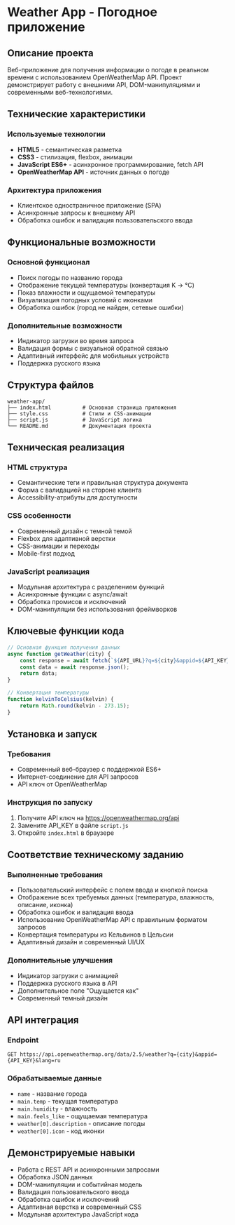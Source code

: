 # Weather App - Погодное приложение

## Описание проекта

Веб-приложение для получения информации о погоде в реальном времени с использованием OpenWeatherMap API. Проект демонстрирует работу с внешними API, DOM-манипуляциями и современными веб-технологиями.

## Технические характеристики

### Используемые технологии
- **HTML5** - семантическая разметка
- **CSS3** - стилизация, flexbox, анимации
- **JavaScript ES6+** - асинхронное программирование, fetch API
- **OpenWeatherMap API** - источник данных о погоде

### Архитектура приложения
- Клиентское одностраничное приложение (SPA)
- Асинхронные запросы к внешнему API
- Обработка ошибок и валидация пользовательского ввода

## Функциональные возможности

### Основной функционал
- Поиск погоды по названию города
- Отображение текущей температуры (конвертация K → °C)
- Показ влажности и ощущаемой температуры
- Визуализация погодных условий с иконками
- Обработка ошибок (город не найден, сетевые ошибки)

### Дополнительные возможности
- Индикатор загрузки во время запроса
- Валидация формы с визуальной обратной связью
- Адаптивный интерфейс для мобильных устройств
- Поддержка русского языка

## Структура файлов

```
weather-app/
├── index.html          # Основная страница приложения
├── style.css           # Стили и CSS-анимации
├── script.js           # JavaScript логика
└── README.md           # Документация проекта
```

## Техническая реализация

### HTML структура
- Семантические теги и правильная структура документа
- Форма с валидацией на стороне клиента
- Accessibility-атрибуты для доступности

### CSS особенности
- Современный дизайн с темной темой
- Flexbox для адаптивной верстки
- CSS-анимации и переходы
- Mobile-first подход

### JavaScript реализация
- Модульная архитектура с разделением функций
- Асинхронные функции с async/await
- Обработка промисов и исключений
- DOM-манипуляции без использования фреймворков

## Ключевые функции кода

```javascript
// Основная функция получения данных
async function getWeather(city) {
    const response = await fetch(`${API_URL}?q=${city}&appid=${API_KEY}&lang=ru`);
    const data = await response.json();
    return data;
}

// Конвертация температуры
function kelvinToCelsius(kelvin) {
    return Math.round(kelvin - 273.15);
}
```

## Установка и запуск

### Требования
- Современный веб-браузер с поддержкой ES6+
- Интернет-соединение для API запросов
- API ключ от OpenWeatherMap

### Инструкция по запуску
1. Получите API ключ на https://openweathermap.org/api
2. Замените API_KEY в файле `script.js`
3. Откройте `index.html` в браузере


## Соответствие техническому заданию

### Выполненные требования
-  Пользовательский интерфейс с полем ввода и кнопкой поиска
-  Отображение всех требуемых данных (температура, влажность, описание, иконка)
-  Обработка ошибок и валидация ввода
-  Использование OpenWeatherMap API с правильным форматом запросов
-  Конвертация температуры из Кельвинов в Цельсии
-  Адаптивный дизайн и современный UI/UX

### Дополнительные улучшения
- Индикатор загрузки с анимацией
- Поддержка русского языка в API
- Дополнительное поле "Ощущается как"
- Современный темный дизайн

## API интеграция

### Endpoint
```
GET https://api.openweathermap.org/data/2.5/weather?q={city}&appid={API_KEY}&lang=ru
```

### Обрабатываемые данные
- `name` - название города
- `main.temp` - текущая температура
- `main.humidity` - влажность
- `main.feels_like` - ощущаемая температура
- `weather[0].description` - описание погоды
- `weather[0].icon` - код иконки

## Демонстрируемые навыки

- Работа с REST API и асинхронными запросами
- Обработка JSON данных
- DOM-манипуляции и событийная модель
- Валидация пользовательского ввода
- Обработка ошибок и исключений
- Адаптивная верстка и современный CSS
- Модульная архитектура JavaScript кода
